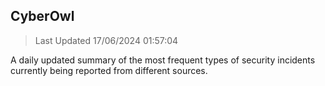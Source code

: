 ## CyberOwl 
> Last Updated 17/06/2024 01:57:04 


A daily updated summary of the most frequent types of security incidents currently being reported from different sources.


